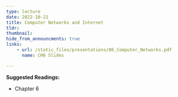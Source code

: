 ```yaml
---
type: lecture
date: 2022-10-21
title: Computer Networks and Internet
tldr: 
thumbnail: 
hide_from_announcments: true
links: 
    - url: /static_files/presentations/06_Computer_Networks.pdf
      name: CH6 Slides 

---
```

**Suggested Readings:**
- Chapter 6

